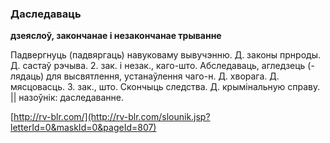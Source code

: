 ### Даследаваць
**дзеяслоў, закончанае і незакончанае трыванне**

Падвергнуць (падвяргаць) навуковаму вывучэнню. Д. законы прнроды. Д. састаў рэчыва. 2. зак. і незак., каго-што. Абследаваць, агледзець (-лядаць) для высвятлення, устанаўлення чаго-н. Д. хворага. Д. мясцовасць. З. зак., што. Скончыць следства. Д. крымінальную справу. || назоўнік: даследаванне.

<a rel="author">[http://rv-blr.com/](http://rv-blr.com/slounik.jsp?letterId=0&maskId=0&pageId=807)</a>
